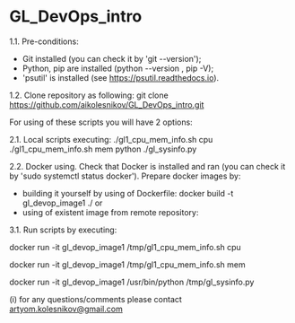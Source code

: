 # GL_DevOps_intro

1.1. Pre-conditions:
- Git installed (you can check it by 'git --version');
- Python, pip are installed (python --version , pip -V); 
- 'psutil' is installed (see https://psutil.readthedocs.io). 

1.2. Clone repository as following:
git clone https://github.com/aikolesnikov/GL_DevOps_intro.git


For using of these scripts you will have 2 options:

2.1. Local scripts executing: 
./gl1_cpu_mem_info.sh cpu 
./gl1_cpu_mem_info.sh mem 
python ./gl_sysinfo.py 

2.2. Docker using.
Check that Docker is installed and ran (you can check it by 'sudo systemctl status docker').
Prepare docker images by:
- building it yourself by using of Dockerfile:
docker build -t gl_devop_image1 ./
or
- using of existent image from remote repository:

3.1. Run scripts by executing:

docker run -it gl_devop_image1 /tmp/gl1_cpu_mem_info.sh cpu

docker run -it gl_devop_image1 /tmp/gl1_cpu_mem_info.sh mem

docker run -it gl_devop_image1 /usr/bin/python /tmp/gl_sysinfo.py


(i) for any questions/comments please contact artyom.kolesnikov@gmail.com
